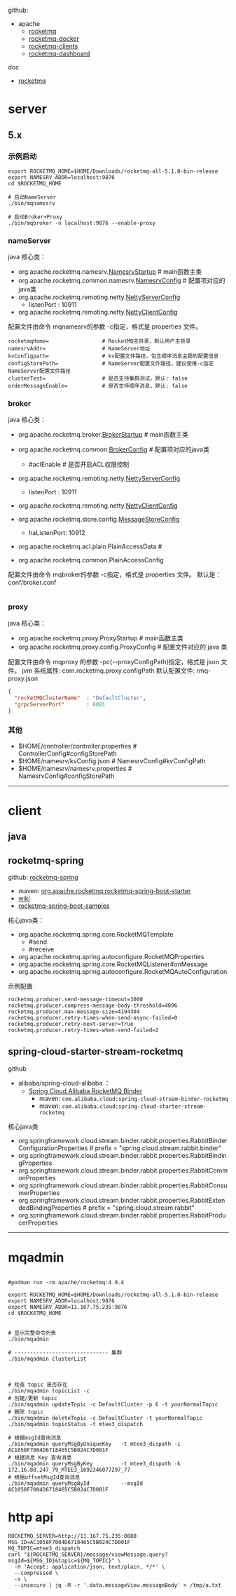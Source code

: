 github:
- apache
  - [rocketmq](https://github.com/apache/rocketmq)
  - [rocketmq-docker](https://github.com/apache/rocketmq-docker)
  - [rocketmq-clients](https://github.com/apache/rocketmq-clients)
  - [rocketmq-dashboard](https://github.com/apache/rocketmq-dashboard)

doc
- [rocketmq](https://rocketmq.apache.org/)

# server

## 5.x

### 示例启动

```shell
export ROCKETMQ_HOME=$HOME/Downloads/rocketmq-all-5.1.0-bin-release
export NAMESRV_ADDR=localhost:9876
cd $ROCKETMQ_HOME

# 启动NameServer
./bin/mqnamesrv

# 启动Broker+Proxy
./bin/mqbroker -n localhost:9876 --enable-proxy
```

### nameServer
java 核心类：

- org.apache.rocketmq.namesrv.[NamesrvStartup](https://github.com/apache/rocketmq/blob/bd7db7ec62164882ce6db101bacd038308648e02/namesrv/src/main/java/org/apache/rocketmq/namesrv/NamesrvStartup.java#L43) # main函数主类
- org.apache.rocketmq.common.namesrv.[NamesrvConfig](https://github.com/apache/rocketmq/blob/bd7db7ec62164882ce6db101bacd038308648e02/common/src/main/java/org/apache/rocketmq/common/namesrv/NamesrvConfig.java#L19) # 配置项对应的java类
- org.apache.rocketmq.remoting.netty.[NettyServerConfig](https://github.com/apache/rocketmq/blob/70480a1fa9aac397fa8c5dbcb352284ad118a891/remoting/src/main/java/org/apache/rocketmq/remoting/netty/NettyServerConfig.java#L19)
    - listenPort : 10911
- org.apache.rocketmq.remoting.netty.[NettyClientConfig](https://github.com/apache/rocketmq/blob/70480a1fa9aac397fa8c5dbcb352284ad118a891/remoting/src/main/java/org/apache/rocketmq/remoting/netty/NettyClientConfig.java#L23)

配置文件由命令 mqnamesrv的参数 -c指定，格式是  properties 文件。
```properties
rocketmqHome=                 # RocketMQ主目录，默认用户主目录
namesrvAddr=                  # NameServer地址
kvConfigpath=                 # kv配置文件路径，包含顺序消息主题的配置信息
configStorePath=              # NameServer配置文件路径，建议使用-c指定NameServer配置文件路径
clusterTest=                  # 是否支持集群测试，默认: false
orderMessageEnable=           # 是否支持顺序消息，默认: false
```

### broker
java 核心类：
- org.apache.rocketmq.broker.[BrokerStartup](https://github.com/apache/rocketmq/blob/bd7db7ec62164882ce6db101bacd038308648e02/broker/src/main/java/org/apache/rocketmq/broker/BrokerStartup.java#L44)  # main函数主类
- org.apache.rocketmq.common.[BrokerConfig](https://github.com/apache/rocketmq/blob/70480a1fa9aac397fa8c5dbcb352284ad118a891/common/src/main/java/org/apache/rocketmq/common/BrokerConfig.java#L26)   # 配置项对应的java类
  - #aclEnable                              # 是否开启ACL权限控制
- org.apache.rocketmq.remoting.netty.[NettyServerConfig](https://github.com/apache/rocketmq/blob/70480a1fa9aac397fa8c5dbcb352284ad118a891/remoting/src/main/java/org/apache/rocketmq/remoting/netty/NettyServerConfig.java#L19)
  - listenPort : 10911
- org.apache.rocketmq.remoting.netty.[NettyClientConfig](https://github.com/apache/rocketmq/blob/70480a1fa9aac397fa8c5dbcb352284ad118a891/remoting/src/main/java/org/apache/rocketmq/remoting/netty/NettyClientConfig.java#L23)
- org.apache.rocketmq.store.config.[MessageStoreConfig](https://github.com/apache/rocketmq/blob/70480a1fa9aac397fa8c5dbcb352284ad118a891/store/src/main/java/org/apache/rocketmq/store/config/MessageStoreConfig.java#L195)
  - haListenPort: 10912

- org.apache.rocketmq.acl.plain.PlainAccessData  #
- org.apache.rocketmq.common.PlainAccessConfig

配置文件由命令 mqbroker的参数 -c指定，格式是  properties 文件。
默认是： conf/broker.conf

```properties

```

### proxy
java 核心类：
- org.apache.rocketmq.proxy.ProxyStartup # main函数主类
- org.apache.rocketmq.proxy.config.ProxyConfig # 配置文件对应的 java 类

配置文件由命令 mqproxy 的参数 -pc(--proxyConfigPath)指定，格式是  json 文件。
jvm 系统属性: com.rocketmq.proxy.configPath
默认配置文件: rmq-proxy.json
```json
{
  "rocketMQClusterName"  : "DefaultCluster",
  "grpcServerPort"       : 8081
}
```


### 其他
- $HOME/controller/controller.properties  # ControllerConfig#configStorePath
- $HOME/namesrv/kvConfig.json             # NamesrvConfig#kvConfigPath
- $HOME/namesrv/namesrv.properties        # NamesrvConfig#configStorePath


----------------------------------------------

# client

## java

## rocketmq-spring
github:
[rocketmq-spring](https://github.com/apache/rocketmq-spring)
  - maven: [org.apache.rocketmq:rocketmq-spring-boot-starter](https://search.maven.org/search?q=g:org.apache.rocketmq%20a:rocketmq-spring-boot-starter)
  - [wiki](https://github.com/apache/rocketmq-spring/wiki/Send-Message)
  - [rocketmq-spring-boot-samples](https://github.com/apache/rocketmq-spring/tree/master/rocketmq-spring-boot-samples)

核心java类：
- org.apache.rocketmq.spring.core.RocketMQTemplate
  - #send
  - #receive
- org.apache.rocketmq.spring.autoconfigure.RocketMQProperties
- org.apache.rocketmq.spring.core.RocketMQListener#onMessage
- org.apache.rocketmq.spring.autoconfigure.RocketMQAutoConfiguration

示例配置
```properties
rocketmq.producer.send-message-timeout=3000
rocketmq.producer.compress-message-body-threshold=4096
rocketmq.producer.max-message-size=4194304
rocketmq.producer.retry-times-when-send-async-failed=0
rocketmq.producer.retry-next-server=true
rocketmq.producer.retry-times-when-send-failed=2
```

## spring-cloud-starter-stream-rocketmq

github
- alibaba/spring-cloud-alibaba ：
    - [Spring Cloud Alibaba RocketMQ Binder](https://github.com/alibaba/spring-cloud-alibaba/wiki/RocketMQ-en)
        - maven: `com.alibaba.cloud:spring-cloud-stream-binder-rocketmq`
        - maven: `com.alibaba.cloud:spring-cloud-starter-stream-rocketmq`

核心java类
- org.springframework.cloud.stream.binder.rabbit.properties.RabbitBinderConfigurationProperties  # prefix = "spring.cloud.stream.rabbit.binder"
- org.springframework.cloud.stream.binder.rabbit.properties.RabbitBindingProperties
- org.springframework.cloud.stream.binder.rabbit.properties.RabbitCommonProperties
- org.springframework.cloud.stream.binder.rabbit.properties.RabbitConsumerProperties
- org.springframework.cloud.stream.binder.rabbit.properties.RabbitExtendedBindingProperties      # prefix = "spring.cloud.stream.rabbit"
- org.springframework.cloud.stream.binder.rabbit.properties.RabbitProducerProperties


----------------------------------------------
# mqadmin


```shell

#podman run -rm apache/rocketmq:4.9.4

export ROCKETMQ_HOME=$HOME/Downloads/rocketmq-all-5.1.0-bin-release
export NAMESRV_ADDR=localhost:9876
export NAMESRV_ADDR=11.167.75.235:9876
cd $ROCKETMQ_HOME


# 显示完整命令列表
./bin/mqadmin

# ------------------------------ 集群
./bin/mqadmin clusterList



# 检查 topic 是否存在
./bin/mqadmin topicList -c
# 创建/更新 topic
./bin/mqadmin updateTopic -c DefaultCluster -p 6 -t yourNormalTopic
# 删除 topic
./bin/mqadmin deleteTopic -c DefaultCluster -t yourNormalTopic
./bin/mqadmin topicStatus -t mtee3_dispatch

# 根据msgId查询消息
./bin/mqadmin queryMsgByUniqueKey   -t mtee3_dispath -i AC1058F7004D6718465C5B024C7D001F
# 根据消息 Key 查询消息
./bin/mqadmin queryMsgByKey         -t mtee3_dispath -k 172.16.88.247_79_MTEE3_1692346077297_77  
# 根据offsetMsgId查询消息
./bin/mqadmin queryMsgById          --msgId AC1058F7004D6718465C5B024C7D001F 
```



# http api

```shell
ROCKETMQ_SERVER=http://11.167.75.235:8080
MSG_ID=AC1058F7004D6718465C5B024C7D001F
MQ_TOPIC=mtee3_dispatch
curl "${ROCKETMQ_SERVER}/message/viewMessage.query?msgId=${MSG_ID}&topic=${MQ_TOPIC}" \
  -H 'Accept: application/json, text/plain, */*' \
  --compressed \
  -s \
  --insecure | jq -M -r '.data.messageView.messageBody' > /tmp/a.txt
  

```
 